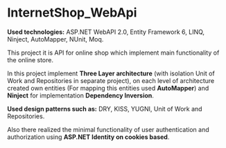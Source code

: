 # InternetShop_WebApi
<b>Used technologies:</b> ASP.NET WebAPI 2.0,  Entity Framework 6, LINQ, Ninject, AutoMapper, NUnit, Moq. 
<p>This project it is API for online shop which implement main functionality of the online store.<p>
<p>In this project implement <b>Three Layer architecture</b> (with isolation Unit of Work and Repositories in separate project), 
  on each level of architecture created own entities (For mapping this entities used <b>AutoMapper</b>)
  and <b>Ninject</b> for implementation <b>Dependency Inversion</b>. </p>
<p><b>Used design patterns such as:</b> DRY, KISS, YUGNI, Unit of Work and Repositories.</p>
<p>Also there realized the minimal functionality of user authentication and authorization using <b>ASP.NET Identity on cookies based</b>.</p>

